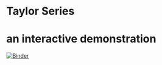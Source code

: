# Taylor Series
# an interactive demonstration
[![Binder](https://mybinder.org/badge_logo.svg)](https://mybinder.org/v2/gh/rmcrae/NewtonRaphson/HEAD?filepath=Newton-Raphson%20Method%20bqplot.ipynb)
